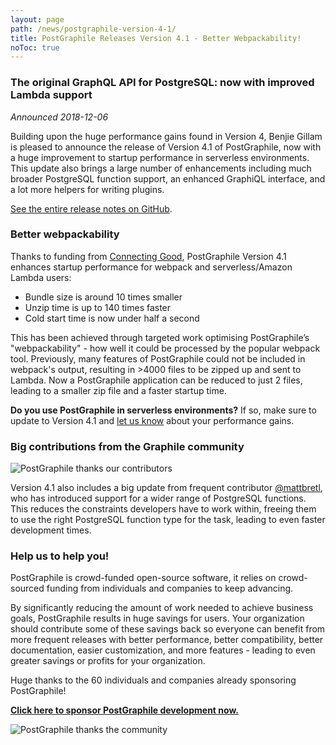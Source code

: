 ```yaml
---
layout: page
path: /news/postgraphile-version-4-1/
title: PostGraphile Releases Version 4.1 - Better Webpackability!
noToc: true
---
```


### The original GraphQL API for PostgreSQL: now with improved Lambda support

_Announced 2018-12-06_

Building upon the huge performance gains found in Version 4, Benjie Gillam is
pleased to announce the release of Version 4.1 of PostGraphile, now with a huge
improvement to startup performance in serverless environments. This update also
brings a large number of enhancements including much broader PostgreSQL function
support, an enhanced GraphiQL interface, and a lot more helpers for writing
plugins.

[See the entire release notes on GitHub](https://github.com/graphile/postgraphile/releases/tag/v4.1.0).

### Better webpackability

Thanks to funding from [Connecting Good](https://cogo.co/), PostGraphile Version
4.1 enhances startup performance for webpack and serverless/Amazon Lambda users:

- Bundle size is around 10 times smaller
- Unzip time is up to 140 times faster
- Cold start time is now under half a second

This has been achieved through targeted work optimising PostGraphile’s
"webpackability" - how well it could be processed by the popular webpack tool.
Previously, many features of PostGraphile could not be included in webpack's
output, resulting in >4000 files to be zipped up and sent to Lambda. Now a
PostGraphile application can be reduced to just 2 files, leading to a smaller
zip file and a faster startup time.

**Do you use PostGraphile in serverless environments?** If so, make sure to
update to Version 4.1 and [let us know](https://discord.gg/graphile) about your
performance gains.

### Big contributions from the Graphile community

<div class="flex flex-wrap justify-around">
<img alt="PostGraphile thanks our contributors" src="/images/undraw_developer_activity.png" />
</div>

Version 4.1 also includes a big update from frequent contributor
[@mattbretl](https://github.com/mattbretl), who has introduced support for a
wider range of PostgreSQL functions. This reduces the constraints developers
have to work within, freeing them to use the right PostgreSQL function type for
the task, leading to even faster development times.

### Help us to help you!

PostGraphile is crowd-funded open-source software, it relies on crowd-sourced
funding from individuals and companies to keep advancing.

By significantly reducing the amount of work needed to achieve business goals,
PostGraphile results in huge savings for users. Your organization should
contribute some of these savings back so everyone can benefit from more frequent
releases with better performance, better compatibility, better documentation,
easier customization, and more features - leading to even greater savings or
profits for your organization.

Huge thanks to the 60 individuals and companies already sponsoring PostGraphile!

<strong>[Click here to sponsor PostGraphile development now.](/sponsor/)</strong>

<div class="flex flex-wrap justify-around">
<img alt="PostGraphile thanks the community" src="/images/thanks.png" />
</div>
